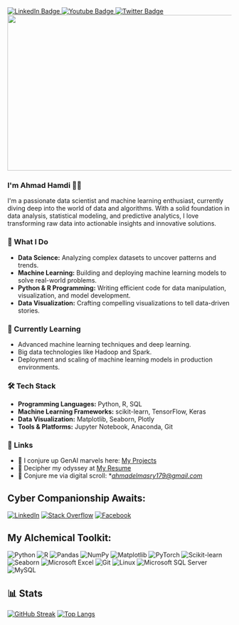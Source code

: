 <div id="badges">
  <a href="your-linkedin-URL">
    <img src="https://img.shields.io/badge/LinkedIn-blue?style=for-the-badge&logo=linkedin&logoColor=white" alt="LinkedIn Badge"/>
  </a>
  <a href="your-youtube-URL">
    <img src="https://img.shields.io/badge/YouTube-red?style=for-the-badge&logo=youtube&logoColor=white" alt="Youtube Badge"/>
  </a>
  <a href="your-twitter-URL">
    <img src="https://img.shields.io/badge/Twitter-blue?style=for-the-badge&logo=twitter&logoColor=white" alt="Twitter Badge"/>
  </a>
</div>

<div align="center">
  <img src="https://38.media.tumblr.com/6cce1d9b8f3a2e4a54330d80811fa921/tumblr_mtbppdZOrE1qze3hdo1_500.gif" width="800" height="350"/>
</div>

### I'm Ahmad Hamdi 🧞‍♂️
I'm a passionate data scientist and machine learning enthusiast, currently diving deep into the world of data and algorithms. With a solid foundation in data analysis, statistical modeling, and predictive analytics, I love transforming raw data into actionable insights and innovative solutions.

### 🧠 What I Do
- **Data Science:** Analyzing complex datasets to uncover patterns and trends.
- **Machine Learning:** Building and deploying machine learning models to solve real-world problems.
- **Python & R Programming:** Writing efficient code for data manipulation, visualization, and model development.
- **Data Visualization:** Crafting compelling visualizations to tell data-driven stories.

### 🌱 Currently Learning
- Advanced machine learning techniques and deep learning.
- Big data technologies like Hadoop and Spark.
- Deployment and scaling of machine learning models in production environments.

### 🛠️ Tech Stack
- **Programming Languages:** Python, R, SQL
- **Machine Learning Frameworks:** scikit-learn, TensorFlow, Keras
- **Data Visualization:** Matplotlib, Seaborn, Plotly
- **Tools & Platforms:** Jupyter Notebook, Anaconda, Git
### 🔗 Links 
- 🔮 I conjure up GenAI marvels here: [My Projects](https://github.com/AhmadHamdiii)
- 📜 Decipher my odyssey at [My Resume](https://drive.google.com/)
- 📧 Conjure me via digital scroll: **ahmadelmasry179@gmail.com*

## Cyber Companionship Awaits:
[![LinkedIn](https://img.shields.io/badge/LinkedIn-Ahmad%20Hamdi-blue)](https://www.linkedin.com/in/ahmad-hamdi-798911169)
[![Stack Overflow](https://img.shields.io/badge/StackOverflow-13250216-orange)](https://stackoverflow.com//users/22941850)
[![Facebook](https://img.shields.io/badge/AhmadHamdi%20-blue)](https://www.facebook.com)

## My Alchemical Toolkit:
![Python](https://img.shields.io/badge/Python-3776AB?style=for-the-badge&logo=python&logoColor=white)
![R](https://img.shields.io/badge/r-%23276DC3.svg?style=for-the-badge&logo=r&logoColor=white)
![Pandas](https://img.shields.io/badge/Pandas-150458?style=for-the-badge&logo=pandas&logoColor=white)
![NumPy](https://img.shields.io/badge/numpy-%23013243.svg?style=for-the-badge&logo=numpy&logoColor=white)
![Matplotlib](https://img.shields.io/badge/Matplotlib-%23ffffff.svg?style=for-the-badge&logo=Matplotlib&logoColor=black)
![PyTorch](https://img.shields.io/badge/PyTorch-%23EE4C2C.svg?style=for-the-badge&logo=pytorch&logoColor=white)
![Scikit-learn](https://img.shields.io/badge/scikit_learn-F7931E?style=for-the-badge&logo=scikitlearn&logoColor=white)
![Seaborn](https://img.shields.io/badge/Seaborn-417BAF?style=for-the-badge)
![Microsoft Excel](https://img.shields.io/badge/Microsoft_Excel-217346?style=for-the-badge&logo=microsoft-excel&logoColor=white)
![Git](https://img.shields.io/badge/Git-F05032?style=for-the-badge&logo=git&logoColor=white)
![Linux](https://img.shields.io/badge/Linux-FCC624?style=for-the-badge&logo=linux&logoColor=black)
![Microsoft SQL Server](https://img.shields.io/badge/Microsoft%20SQL%20Server-CC2927?style=for-the-badge&logo=microsoftsqlserver&logoColor=white)
![MySQL](https://img.shields.io/badge/MySQL-4479A1?style=for-the-badge&logo=mysql&logoColor=white)

## 📊 Stats
[![GitHub Streak](https://github-readme-streak-stats-six-flame.vercel.app?user=AhmadHamdiii&theme=dark)](https://git.io/streak-stats)
[![Top Langs](https://github-readme-stats.vercel.app/api/top-langs/?AhmadHamdiii)](https://github.com/anuraghazra/github-readme-stats)





